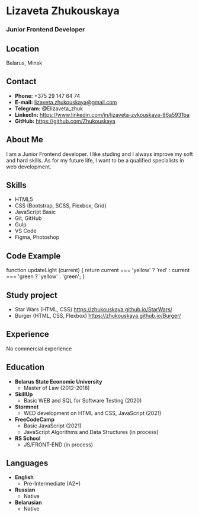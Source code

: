 # Lizaveta Zhukouskaya
### Junior Frontend Developer

## Location 
Belarus, Minsk

## Contact

- **Phone:** +375 29 147 64 74
- **E-mail:** lizaveta.zhukouskaya@gmail.com
- **Telegram:** @Elizaveta_zhuk
- **LinkedIn:** https://www.linkedin.com/in/lizaveta-zykouskaya-86a5931ba
- **GitHub:** https://github.com/Zhukouskaya

## About Me

I am a Junior Frontend developer. I like studing and I always improve my soft and hard skills. 
As for my future life, I want to be a qualified specialists in web development. 

## Skills

- HTML5
- CSS (Bootstrap, SCSS, Flexbox, Grid)
- JavaScript Basic
- Git, GitHub
- Gulp
- VS Code
- Figma, Photoshop

## Code Example

function updateLight (current) {
    return current === 'yellow' ? 'red' : current === 'green ? 'yellow' : 'green';
}

## Study project

- Star Wars (HTML, CSS)
https://zhukouskaya.github.io/StarWars/ 
- Burger (HTML, CSS, Flexbox)
https://zhukouskaya.github.io/Burger/ 

## Experience
No commercial experience

## Education

- **Belarus State Economic University**
    - Master of Law (2012-2018)
- **SkillUp**
    - Basic WEB and SQL for Software Testing (2020)
- **Stormnet** 
    - WED development on HTML and CSS, JavaScript (2021)
- **FreeCodeCamp**
    - Basic JavaScript (2021)
    - JavaScript Algorithms and Data Structures (in process)
- **RS School** 
    - JS/FRONT-END (in process)

## Languages

- **English**
    - Pre-Intermediate (A2+)
- **Russian** 
    - Native
- **Belarusian** 
    - Native
